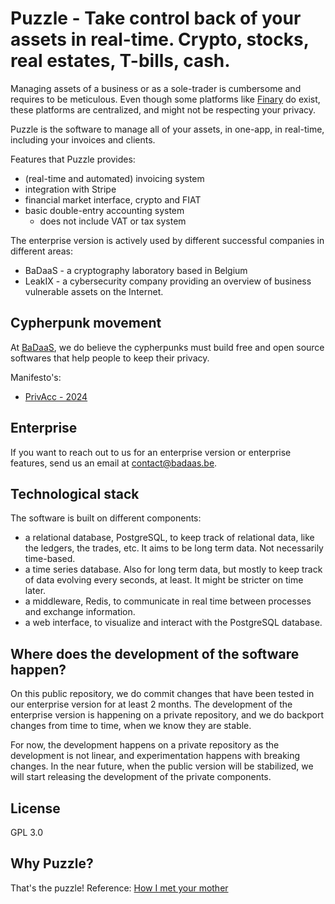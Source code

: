 # Puzzle - Take control back of your assets in real-time. Crypto, stocks, real estates, T-bills, cash.

Managing assets of a business or as a sole-trader is cumbersome and requires to be meticulous.
Even though some platforms like [Finary](https://finary.com/en) do exist, these
platforms are centralized, and might not be respecting your privacy.

Puzzle is the software to manage all of your assets, in one-app, in real-time,
including your invoices and clients.

Features that Puzzle provides:
- (real-time and automated) invoicing system
- integration with Stripe
- financial market interface, crypto and FIAT
- basic double-entry accounting system
  - does not include VAT or tax system

The enterprise version is actively used by different successful companies in
different areas:
- BaDaaS - a cryptography laboratory based in Belgium
- LeakIX - a cybersecurity company providing an overview of business vulnerable
  assets on the Internet.

## Cypherpunk movement

At [BaDaaS](https://badaas.be), we do believe the cypherpunks must build free
and open source softwares that help people to keep their privacy.

Manifesto's:
- [PrivAcc - 2024](https://privacc.org/)

## Enterprise

If you want to reach out to us for an enterprise version or enterprise
features, send us an email at contact@badaas.be.

## Technological stack

The software is built on different components:
- a relational database, PostgreSQL, to keep track of relational data, like the
  ledgers, the trades, etc. It aims to be long term data. Not necessarily
  time-based.
- a time series database. Also for long term data, but mostly to keep track of
  data evolving every seconds, at least. It might be stricter on time later.
- a middleware, Redis, to communicate in real time between processes and
  exchange information.
- a web interface, to visualize and interact with the
  PostgreSQL database.

## Where does the development of the software happen?

On this public repository, we do commit changes that have been tested in our
enterprise version for at least 2 months. The development of the enterprise
version is happening on a private repository, and we do backport changes from
time to time, when we know they are stable.

For now, the development happens on a private repository as the development is
not linear, and experimentation happens with breaking changes. In the near
future, when the public version will be stabilized, we will start releasing the
development of the private components.

## License

GPL 3.0

## Why Puzzle?

That's the puzzle!
Reference: [How I met your mother](https://how-i-met-your-mother.fandom.com/wiki/Puzzles)

